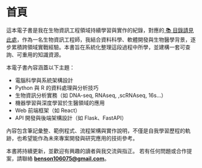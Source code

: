 # 首頁

這本電子書是我在生物資訊工程領域持續學習與實作的紀錄，對應的[ 📚 目錄請見此處](gitbook_tree.md)，作為一名生物資訊工程師，我結合資料科學、軟體開發與生物醫學背景，逐步累積跨領域實戰經驗。本書旨在系統化整理這段過程中所學，並建構一套可查詢、可重用的知識資源。

本電子書內容涵蓋以下主題：

- 電腦科學與系統架構設計
- Python 與 R 的資料處理與分析技巧
- 生物資訊分析實務（如 DNA-seq, RNAseq, ,scRNAseq, 16s...）
- 機器學習與深度學習於生醫領域的應用
- Web 前端框架（如 React）
- API 開發與後端架構設計（如 Flask、FastAPI）

內容包含筆記彙整、範例程式、流程架構與實作說明，不僅是自我學習歷程的軌跡，也希望能作為未來專案開發與研究應用的技術參考。

本書將持續更新，並歡迎有興趣的讀者與我交流與指正。
若有任何問題或合作提案，請聯絡 **benson106075@gmail.com**。

